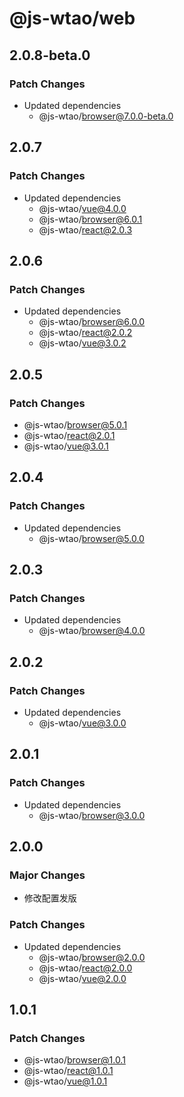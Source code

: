 # @js-wtao/web

## 2.0.8-beta.0

### Patch Changes

- Updated dependencies
  - @js-wtao/browser@7.0.0-beta.0

## 2.0.7

### Patch Changes

- Updated dependencies
  - @js-wtao/vue@4.0.0
  - @js-wtao/browser@6.0.1
  - @js-wtao/react@2.0.3

## 2.0.6

### Patch Changes

- Updated dependencies
  - @js-wtao/browser@6.0.0
  - @js-wtao/react@2.0.2
  - @js-wtao/vue@3.0.2

## 2.0.5

### Patch Changes

- @js-wtao/browser@5.0.1
- @js-wtao/react@2.0.1
- @js-wtao/vue@3.0.1

## 2.0.4

### Patch Changes

- Updated dependencies
  - @js-wtao/browser@5.0.0

## 2.0.3

### Patch Changes

- Updated dependencies
  - @js-wtao/browser@4.0.0

## 2.0.2

### Patch Changes

- Updated dependencies
  - @js-wtao/vue@3.0.0

## 2.0.1

### Patch Changes

- Updated dependencies
  - @js-wtao/browser@3.0.0

## 2.0.0

### Major Changes

- 修改配置发版

### Patch Changes

- Updated dependencies
  - @js-wtao/browser@2.0.0
  - @js-wtao/react@2.0.0
  - @js-wtao/vue@2.0.0

## 1.0.1

### Patch Changes

- @js-wtao/browser@1.0.1
- @js-wtao/react@1.0.1
- @js-wtao/vue@1.0.1
